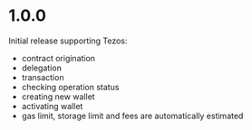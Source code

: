# 1.0.0

Initial release supporting Tezos:
- contract origination
- delegation
- transaction
- checking operation status
- creating new wallet
- activating wallet
- gas limit, storage limit and fees are automatically estimated